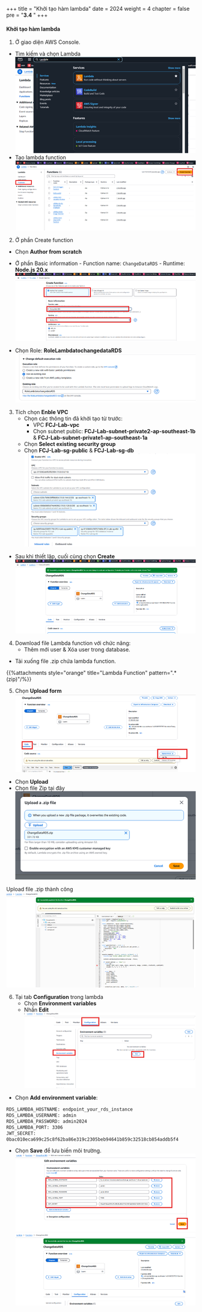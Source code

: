 +++
title = "Khởi tạo hàm lambda"
date = 2024
weight = 4
chapter = false
pre = "<b>3.4 </b>"
+++

#### Khởi tạo hàm lambda

1. Ở giao diện AWS Console.

- Tìm kiếm và chọn Lambda
  ![Lambda](/images/3/3_4/1.png?width=90pc)
- Tạo lambda function
  ![Tạo lambd](/images/3/3_4/2.png?width=90pc)

2. Ở phần Create function

- Chọn **Author from scratch**
- Ở phần Basic information - Function name: `ChangeDataRDS` - Runtime: **Node.js 20.x**
  ![Basic information](/images/3/3_4/3.png?width=90pc)

- Chọn Role: **RoleLambdatochangedataRDS**
  ![Chọn Role](/images/3/3_4/4.png?width=90pc)

3. Tích chọn **Enble VPC**
   - Chọn các thông tin đã khởi tạo từ trước:
     - VPC **FCJ-Lab-vpc**
     - Chọn subnet public: **FCJ-Lab-subnet-private2-ap-southeast-1b** & **FCJ-Lab-subnet-private1-ap-southeast-1a**
   - Chọn **Select existing security group**
   - Chọn **FCJ-Lab-sg-public** & **FCJ-Lab-sg-db**
     ![Enble VPC](/images/3/3_4/5.png?width=90pc)

- Sau khi thiết lập, cuối cùng chọn **Create**
  ![Create](/images/3/3_4/6.png?width=90pc)

4. Download file Lambda function với chức năng:
   - Thêm mới user & Xóa user trong database.

- Tải xuống file .zip chứa lambda function.

{{%attachments style="orange" title="Lambda Function" pattern=".*(zip)"/%}}

5. Chọn **Upload form**
   ![Upload Zip](/images/3/3_4/7.png?width=90pc)

- Chọn **Upload**
- Chọn file Zip tại đây
  ![Choose Zip](/images/3/3_4/8.png?width=90pc)

Upload file .zip thành công
![Upload Zip success](/images/3/3_4/9.png?width=90pc)

6. Tại tab **Configuration** trong lambda
   - Chọn **Environment variables**
   - Nhấn **Edit**
     ![Edit Environment variables](/images/3/3_4/10.png?width=90pc)

- Chọn **Add environment variable**:

```
RDS_LAMBDA_HOSTNAME: endpoint_your_rds_instance
RDS_LAMBDA_USERNAME: admin
RDS_LAMBDA_PASSWORD: admin2024
RDS_LAMBDA_PORT: 3306
JWT_SECRET: 0bac010eca699c25c8f62ba86e319c2305beb94641b859c32518cb854addb5f4
```

- Chọn **Save** để lưu biến môi trường.
  ![Edit Environment variables](/images/3/3_4/11.png?width=90pc)
  ![Edit Environment variables](/images/3/3_4/12.png?width=90pc)
